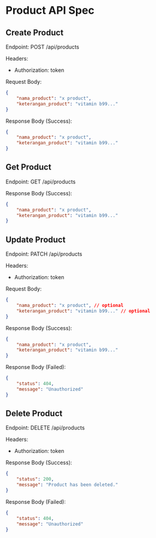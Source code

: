 # Product API Spec

## Create Product
Endpoint: POST /api/products

Headers:
- Authorization: token

Request Body:
``` json
{
    "nama_product": "x product",
    "keterangan_product": "vitamin b99..."
}
```

Response Body (Success):
```json
{
    "nama_product": "x product",
    "keterangan_product": "vitamin b99..."
}
```

## Get Product
Endpoint: GET /api/products

Response Body (Success):
```json
{
    "nama_product": "x product",
    "keterangan_product": "vitamin b99..."
}
```

## Update Product
Endpoint: PATCH /api/products

Headers:
- Authorization: token

Request Body:
``` json
{
    "nama_product": "x product", // optional
    "keterangan_product": "vitamin b99..." // optional
}
```

Response Body (Success):
```json
{
    "nama_product": "x product",
    "keterangan_product": "vitamin b99..."
}
```

Response Body (Failed):
```json
{
    "status": 404,
    "message": "Unauthorized"
}
```

## Delete Product
Endpoint: DELETE /api/products

Headers:
- Authorization: token

Response Body (Success):
```json
{
    "status": 200,
    "message": "Product has been deleted."
}
```

Response Body (Failed):
```json
{
    "status": 404,
    "message": "Unauthorized"
}
```